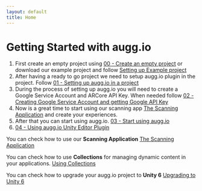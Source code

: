 ```yaml
---
layout: default
title: Home
---
```


# Getting Started with augg.io

1. First create an empty project using [00 - Create an empty project](00_create_an_empty_projectsetting_up_auggio_in_a_project.md) or download our example project and follow [Setting up Example project](01_setting_up_auggio_in_a_project.md)  
2. After having a ready to go project we need to setup augg.io plugin in the project. Follow [01 - Setting up augg.io in a project](01_setting_up_auggio_in_a_project.md)  
3. During the process of setting up augg.io you will need to create a Google Service Account and ARCore API Key. When needed follow [02 - Creating Google Service Account and getting Google API Key](02_creating_google_service_account_and_getting_google_api_key.md)  
4. Now is a great time to start using our scanning app [The Scanning Application](The_Scanning_Application.md) and create your experiences.  
5. After that you can start using augg.io. [03 - Start using augg.io](03_start_using_auggio.md)  
6. [04 - Using augg.io Unity Editor Plugin](04_using_auggio_unity_editor_plugin.md)

You can check how to use our **Scanning Application** [The Scanning Application](The_Scanning_Application.md)

You can check how to use **Collections** for managing dynamic content in your applications. [Using Collections](Using_Collections.md)

You can check how to upgrade your augg.io project to **Unity 6** [Upgrading to Unity 6](Upgrading_to_Unity_6.md)

